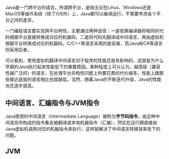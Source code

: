 Java是一门跨平台的语言。所谓跨平台，是指无论在Linux、Windows还是MacOS等操作系统（除了iOS外）上，Java都可以编译运行，不需要考虑各个平台之间的差异。

一门编程语言要实现跨平台特性，主要通过两种途径：一是依靠编译器将相同的代码根据平台直接转换成对应的机器码，二是将代码先翻译成中间语言，再由虚拟机根据平台转换成对应的机器码。C/C++等语言采用的是前者，而Java和C#等语言则采用后者。

可以看到，使用虚拟机翻译中间语言对于程序的性能还是有影响的，这就是为什么早期的Java执行起来性能低下的重要原因。某种程度上可以认为，越高级（兼容性越广泛的）的语言，在处理平台异构性问题上所要花费的代价越多，性能上跟那些接近底层的语言相比也就越低。当然，随着Java的不断迭代升级，Java的性能也在逐步提高。

## 中间语言、汇编指令与JVM指令

Java使用的中间语言（Intermediate Language）被称为**字节码指令**，由这种中间语言所构成的指令集会被翻译成本地机器指令（汇编），然后在运行期直接由Java虚拟机调用对应的机器指令来执行，这样就解决了中间语言转换效率低下的问题。

## JVM



